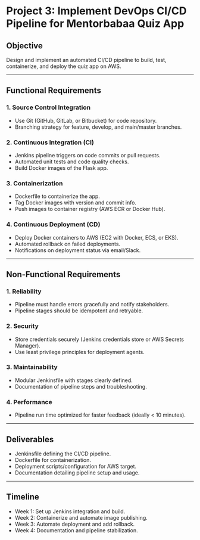 
# Project 3: Implement DevOps CI/CD Pipeline for Mentorbabaa Quiz App

## Objective
Design and implement an automated CI/CD pipeline to build, test, containerize, and deploy the quiz app on AWS.

---

## Functional Requirements

### 1. Source Control Integration
- Use Git (GitHub, GitLab, or Bitbucket) for code repository.
- Branching strategy for feature, develop, and main/master branches.

### 2. Continuous Integration (CI)
- Jenkins pipeline triggers on code commits or pull requests.
- Automated unit tests and code quality checks.
- Build Docker images of the Flask app.

### 3. Containerization
- Dockerfile to containerize the app.
- Tag Docker images with version and commit info.
- Push images to container registry (AWS ECR or Docker Hub).

### 4. Continuous Deployment (CD)
- Deploy Docker containers to AWS (EC2 with Docker, ECS, or EKS).
- Automated rollback on failed deployments.
- Notifications on deployment status via email/Slack.

---

## Non-Functional Requirements

### 1. Reliability
- Pipeline must handle errors gracefully and notify stakeholders.
- Pipeline stages should be idempotent and retryable.

### 2. Security
- Store credentials securely (Jenkins credentials store or AWS Secrets Manager).
- Use least privilege principles for deployment agents.

### 3. Maintainability
- Modular Jenkinsfile with stages clearly defined.
- Documentation of pipeline steps and troubleshooting.

### 4. Performance
- Pipeline run time optimized for faster feedback (ideally < 10 minutes).

---

## Deliverables
- Jenkinsfile defining the CI/CD pipeline.
- Dockerfile for containerization.
- Deployment scripts/configuration for AWS target.
- Documentation detailing pipeline setup and usage.

---

## Timeline
- Week 1: Set up Jenkins integration and build.
- Week 2: Containerize and automate image publishing.
- Week 3: Automate deployment and add rollback.
- Week 4: Documentation and pipeline stabilization.
